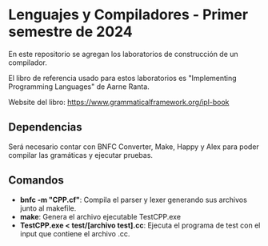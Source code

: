 # Lenguajes y Compiladores - Primer semestre de 2024

En este repositorio se agregan los laboratorios de construcción de un compilador.

El libro de referencia usado para estos laboratorios es "Implementing Programming Languages" de Aarne Ranta.

Website del libro: <https://www.grammaticalframework.org/ipl-book>

## Dependencias

Será necesario contar con BNFC Converter, Make, Happy y Alex para poder compilar las gramáticas y ejecutar pruebas.

## Comandos

* __bnfc -m "CPP.cf"__: Compila el parser y lexer generando sus archivos junto al makefile.
* __make__: Genera el archivo ejecutable TestCPP.exe
* __TestCPP.exe < test/[archivo test].cc__: Ejecuta el programa de test con el input que contiene el archivo .cc.